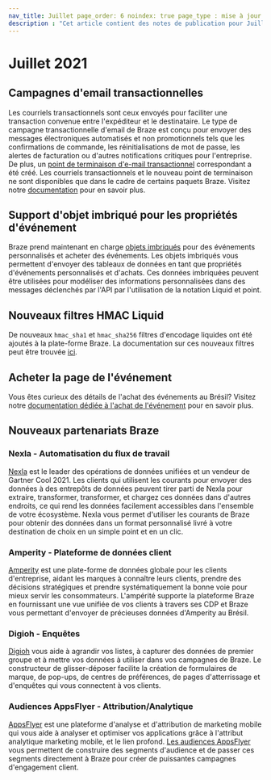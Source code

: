 ```yaml
---
nav_title: Juillet page_order: 6 noindex: true page_type : mise à jour
description : "Cet article contient des notes de publication pour Juillet 2021."
---
```


# Juillet 2021

## Campagnes d'email transactionnelles

Les courriels transactionnels sont ceux envoyés pour faciliter une transaction convenue entre l'expéditeur et le destinataire. Le type de campagne transactionnelle d'email de Braze est conçu pour envoyer des messages électroniques automatisés et non promotionnels tels que les confirmations de commande, les réinitialisations de mot de passe, les alertes de facturation ou d'autres notifications critiques pour l'entreprise. De plus, un [point de terminaison d'e-mail transactionnel]({{site.baseurl}}/api/endpoints/messaging/send_messages/post_send_transactional_message/) correspondant a été créé. Les courriels transactionnels et le nouveau point de terminaison ne sont disponibles que dans le cadre de certains paquets Braze. Visitez notre [documentation]({{site.baseurl}}/api/api_campaigns/transactional_campaigns) pour en savoir plus.

## Support d'objet imbriqué pour les propriétés d'événement

Braze prend maintenant en charge [objets imbriqués]({{site.baseurl}}/user_guide/data_and_analytics/custom_data/nested_object_support/) pour des événements personnalisés et acheter des événements. Les objets imbriqués vous permettent d'envoyer des tableaux de données en tant que propriétés d'événements personnalisés et d'achats. Ces données imbriquées peuvent être utilisées pour modéliser des informations personnalisées dans des messages déclenchés par l'API par l'utilisation de la notation Liquid et point.

## Nouveaux filtres HMAC Liquid

De nouveaux `hmac_sha1` et `hmac_sha256` filtres d'encodage liquides ont été ajoutés à la plate-forme Braze. La documentation sur ces nouveaux filtres peut être trouvée [ici]({{site.baseurl}}/user_guide/personalization_and_dynamic_content/liquid/advanced_filters/).

## Acheter la page de l'événement

Vous êtes curieux des détails de l'achat des événements au Brésil? Visitez notre [documentation dédiée à l'achat de l'événement]({{site.baseurl}}/user_guide/data_and_analytics/custom_data/purchase_events/) pour en savoir plus.

## Nouveaux partenariats Braze

### Nexla - Automatisation du flux de travail

[Nexla]({{site.baseurl}}/partners/nexla) est le leader des opérations de données unifiées et un vendeur de Gartner Cool 2021. Les clients qui utilisent les courants pour envoyer des données à des entrepôts de données peuvent tirer parti de Nexla pour extraire, transformer, transformer, et chargez ces données dans d'autres endroits, ce qui rend les données facilement accessibles dans l'ensemble de votre écosystème. Nexla vous permet d'utiliser les courants de Braze pour obtenir des données dans un format personnalisé livré à votre destination de choix en un simple point et en un clic.

### Amperity - Plateforme de données client

[Amperity]({{site.baseurl}}/partners/amperity/) est une plate-forme de données globale pour les clients d'entreprise, aidant les marques à connaître leurs clients, prendre des décisions stratégiques et prendre systématiquement la bonne voie pour mieux servir les consommateurs. L'ampérité supporte la plateforme Braze en fournissant une vue unifiée de vos clients à travers ses CDP et Braze vous permettant d'envoyer de précieuses données d'Amperity au Brésil.

### Digioh - Enquêtes

[Digioh]({{site.baseurl}}/partners/digioh/) vous aide à agrandir vos listes, à capturer des données de premier groupe et à mettre vos données à utiliser dans vos campagnes de Braze. Le constructeur de glisser-déposer facilite la création de formulaires de marque, de pop-ups, de centres de préférences, de pages d'atterrissage et d'enquêtes qui vous connectent à vos clients.

### Audiences AppsFlyer - Attribution/Analytique

[AppsFlyer]({{site.baseurl}}/partners/message_orchestration/attribution/appsflyer/) est une plateforme d'analyse et d'attribution de marketing mobile qui vous aide à analyser et optimiser vos applications grâce à l'attribut analytique marketing mobile, et le lien profond. [Les audiences AppsFlyer]({{site.baseurl}}/partners/appsflyer_audiences/) vous permettent de construire des segments d'audience et de passer ces segments directement à Braze pour créer de puissantes campagnes d'engagement client.

